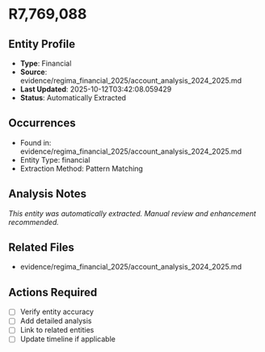 # R7,769,088

## Entity Profile
- **Type**: Financial
- **Source**: evidence/regima_financial_2025/account_analysis_2024_2025.md
- **Last Updated**: 2025-10-12T03:42:08.059429
- **Status**: Automatically Extracted

## Occurrences
- Found in: evidence/regima_financial_2025/account_analysis_2024_2025.md
- Entity Type: financial
- Extraction Method: Pattern Matching

## Analysis Notes
*This entity was automatically extracted. Manual review and enhancement recommended.*

## Related Files
- evidence/regima_financial_2025/account_analysis_2024_2025.md

## Actions Required
- [ ] Verify entity accuracy
- [ ] Add detailed analysis
- [ ] Link to related entities
- [ ] Update timeline if applicable
